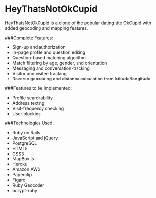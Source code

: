 # HeyThatsNotOkCupid
HeyThatsNotOkCupid is a clone of the popular dating site OkCupid with added geocoding and mapping features.

###Complete Features:
* Sign-up and authorization
* In-page profile and question editing
* Question-based matching algorithm
* Match filtering by age, gender, and orientation
* Messaging and conversation-tracking
* Visitor and visitee tracking
* Reverse geocoding and distance calculation from latitude/longitude

###Features to be Implemented:
* Profile searchability
* Address texting
* Visit-frequency checking
* User blocking

###Technologies Used:
* Ruby on Rails
* JavaScript and jQuery
* PostgreSQL
* HTML5
* CSS3
* MapBox.js
* Heroku
* Amazon AWS
* Paperclip
* Figaro
* Ruby Geocoder
* bcrypt-ruby